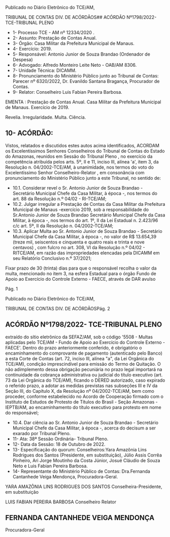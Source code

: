 Publicado  no  Diário  Eletrônico do TCE/AM,

TRIBUNAL DE CONTAS DIV. DE ACÓRDÃOS## ACÓRDÃO Nº1798/2022- TCE-TRIBUNAL PLENO

- 1- Processo TCE - AM nº 12334/2020 .
- 2- Assunto: Prestação de Contas Anual.
- 3- Órgão: Casa Militar da Prefeitura Municipal de Manaus.
- 4- Exercício: 2019.
- 5- Responsável: Antonio Junior de Souza Brandao (Ordenador de Despesa)
- 6- Advogado: Alfredo Monteiro Leite Neto - OAB/AM 8306.
- 7- Unidade Técnica: DICAMM.
- 8- Pronunciamento  do  Ministério  Público  junto  ao  Tribunal  de  Contas: Parecer  nº 6320/2022, Dr. Evanildo Santana Bragança, Procurador de Contas.
- 9- Relator: Conselheiro Luis Fabian Pereira Barbosa.

EMENTA :  Prestação de Contas Anual. Casa Militar da  Prefeitura  Municipal  de  Manaus.  Exercício  de 2019.

Revelia. Irregularidade. Multa. Ciência.

## 10-  ACÓRDÃO:

Vistos, relatados e discutidos estes autos acima identificados, ACORDAM os Excelentíssimos Senhores Conselheiros do Tribunal de Contas do Estado do Amazonas, reunidos em Sessão do Tribunal Pleno , no exercício da competência atribuída pelos arts. 5º, II e 11, inciso III, alínea 'a', item 3, da Resolução n. 04/2002-TCE/AM, à unanimidade, nos termos do voto do Excelentíssimo Senhor Conselheiro-Relator , em consonância com pronunciamento do Ministério Público junto a este Tribunal, no sentido de:

- 10.1. Considerar revel o Sr. Antonio Junior de Souza Brandao - Secretário Municipal  Chefe  da  Casa  Militar,  à  época  -,  nos  termos  do  art.  88  da Resolução n.º 04/02 - RI-TCE/AM;
- 10.2. Julgar  irregular a  Prestação  de  Contas  da  Casa  Militar  da  Prefeitura Municipal de Manaus -exercício 2019, sob a responsabilidade do Sr.Antonio Junior de Souza Brandao Secretário  Municipal  Chefe da  Casa  Militar,  à  época  -,  nos  termos  do  art.  1º,  II  da  Lei  Estadual  n. 2.423/96 c/c art. 5º, II da Resolução n. 04/2002-TCE/AM;
- 10.3. Aplicar  Multa ao Sr.  Antonio  Junior  de  Souza  Brandao -  Secretário Municipal Chefe da Casa Militar, à época -, no valor de R$ 13.654,39 (treze mil, seiscentos e cinquenta e quatro reais e trinta e nove centavos) , com fulcro no art. 308, VI da Resolução n.º 04/02 - RITCE/AM, em razão das impropriedades elencadas pela DICAMM em seu Relatório Conclusivo n.º 37/2021;

Fixar prazo de 30 (trinta) dias para que o responsável recolha o valor da multa, mencionado no item 3, na esfera Estadual para o órgão Fundo de Apoio ao Exercício do Controle Externo - FAECE, através de DAR avulso

Pág. 1

Publicado  no  Diário  Eletrônico do TCE/AM,

TRIBUNAL DE CONTAS DIV. DE ACÓRDÃOSPág. 2

## ACÓRDÃO Nº1798/2022- TCE-TRIBUNAL PLENO

extraído do sítio eletrônico da SEFAZ/AM, sob o código '5508  - Multas aplicadas  pelo  TCE/AM  -  Fundo  de  Apoio  ao  Exercício  do  Controle Externo - FAECE'. Dentro do prazo anteriormente conferido, é obrigatório o  encaminhamento  do  comprovante  de  pagamento  (autenticado  pelo Banco)  a  esta  Corte  de  Contas  (art.  72,  inciso  III,  alínea  "a",  da  Lei Orgânica do TCE/AM), condição imprescindível para emissão do Termo de Quitação. O não adimplemento dessa obrigação pecuniária no prazo legal importará na continuidade da cobrança administrativa ou judicial do título  executivo  (art.  73  da  Lei  Orgânica  do TCE/AM), ficando o DERED autorizado, caso expirado o referido prazo, a adotar as medidas previstas nas  subseções  III  e  IV  da  Seção  III,  do  Capítulo  X,  da  Resolução  nº 04/2002-TCE/AM, bem como proceder, conforme estabelecido no Acordo de Cooperação firmado com o Instituto de Estudos de Protesto de Títulos do Brasil  -  Seção  Amazonas - IEPTB/AM, ao encaminhamento do título executivo para protesto em nome do responsável;

- 10.4. Dar  ciência ao Sr.  Antonio  Junior  de  Souza  Brandao -  Secretário Municipal  Chefe  da  Casa  Militar,  à  época  -,  acerca  do decisum a  ser exarado por Tribunal Pleno.
- 11-  Ata: 38ª Sessão Ordinária- Tribunal Pleno.
- 12-  Data da Sessão: 18 de Outubro de 2022.
- 13-  Especificação do quorum: Conselheiros:Yara Amazônia Lins Rodrigues dos Santos (Presidente, em substituição), Júlio Assis Corrêa Pinheiro, Ari Jorge Moutinho da Costa Júnior, Josué Cláudio de Souza Neto e Luis Fabian Pereira Barbosa.
- 14-  Representante do Ministério Público de Contas: Dra.Fernanda Cantanhede Veiga Mendonça, Procuradora-Geral.

YARA AMAZÔNIA LINS RODRIGUES DOS SANTOS Conselheira-Presidente, em substituição

LUIS FABIAN PEREIRA BARBOSA Conselheiro Relator

## FERNANDA CANTANHEDE VEIGA MENDONÇA

Procuradora-Geral